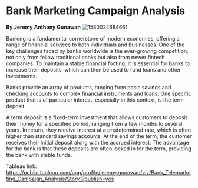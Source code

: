 # **Bank Marketing Campaign Analysis**

**By Jeremy Anthony Gunawan**
![1580024684661](https://github.com/Jeremyanthony04/Final_Project_Purwadhika/assets/102398975/f776cb98-2e23-418d-8cd1-37acf61bebad)

Banking is a fundamental cornerstone of modern economies, offering a range of financial services to both individuals and businesses. One of the key challenges faced by banks worldwide is the ever-growing competition, not only from fellow traditional banks but also from newer fintech companies. To maintain a stable financial footing, it is essential for banks to increase their deposits, which can then be used to fund loans and other investments.

Banks provide an array of products, ranging from basic savings and checking accounts to complex financial instruments and loans. One specific product that is of particular interest, especially in this context, is the term deposit.

A term deposit is a fixed-term investment that allows customers to deposit their money for a specified period, ranging from a few months to several years. In return, they receive interest at a predetermined rate, which is often higher than standard savings accounts. At the end of the term, the customer receives their initial deposit along with the accrued interest. The advantage for the bank is that these deposits are often locked in for the term, providing the bank with stable funds.




Tableau link: https://public.tableau.com/app/profile/jeremy.gunawan/viz/Bank_Telemarketing_Campaign_Analysis/Story1?publish=yes

